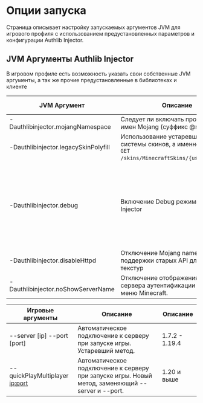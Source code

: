 # Опции запуска

Страница описывает настройку запускаемых аргументов JVM для игрового профиля с использованием предустановленных
параметров и конфигурации Authlib Injector.

## JVM Аргументы Authlib Injector

В игровом профиле есть возможность указать свои собственные JVM аргументы, а так же прочие предустановленные в
библиотеках и клиенте

| JVM Аргумент                         | Описание                                                                                                          | Доступные значения                                                                                                                                              |
|--------------------------------------|-------------------------------------------------------------------------------------------------------------------|-----------------------------------------------------------------------------------------------------------------------------------------------------------------|
| -Dauthlibinjector.mojangNamespace    | Следует ли включать пространство имен Mojang (суффикс @mojang).                                                   | default, enabled, disabled                                                                                                                                      |
| -Dauthlibinjector.legacySkinPolyfill | Использование устаревший API системы скинов, а именно:<br/> ```GET``` ```/skins/MinecraftSkins/{username}.png```. | default, enabled, disabled                                                                                                                                      |
| -Dauthlibinjector.debug              | Включение Debug режима Authlib Injector                                                                           | verbose(Подробный журнал)<br/>authlib (Журнал Mojang authlib)<br/>dumpClass (Вывод данных измененных классов)<br/>printUntransformed (Вывод неизменных классов) |
| -Dauthlibinjector.disableHttpd       | Отключение Mojang namespace и поддержки старых API для получения текстур                                          |                                                                                                                                                                 |
| -Dauthlibinjector.noShowServerName   | Отключение отображения имени сервера аутентификации на экране меню Minecraft.                                     |                                                                                                                                                                 |

| Игровые аргументы                | Описание                                                                                          | Описание       |
|----------------------------------|---------------------------------------------------------------------------------------------------|----------------|
| --server [ip] --port [port]      | Автоматическое подключение к серверу при запуске игры. Устаревший метод.                          | 1.7.2 - 1.19.4 |
| --quickPlayMultiplayer <ip:port> | Автоматическое подключение к серверу при запуске игры. Новый метод, заменяющий --server и --port. | 1.20 и выше    |

